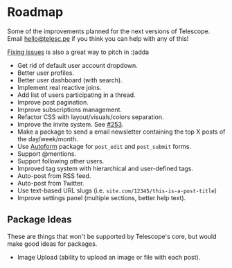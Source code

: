# Roadmap

Some of the improvements planned for the next versions of Telescope. Email [hello@telesc.pe](mailto:hello@telesc.pe) if you think you can help with any of this!

[Fixing issues](https://github.com/TelescopeJS/Telescope/issues) is also a great way to pitch in :)adda

- Get rid of default user account dropdown. 
- Better user profiles. 
- Better user dashboard (with search).
- Implement real reactive joins.
- Add list of users participating in a thread. 
- Improve post pagination.
- Improve subscriptions management. 
- Refactor CSS with layout/visuals/colors separation.
- Improve the invite system. See [#253](https://github.com/TelescopeJS/Telescope/issues/253).
- Make a package to send a email newsletter containing the top X posts of the day/week/month.
- Use [Autoform](https://github.com/aldeed/meteor-autoform/) package for `post_edit` and `post_submit` forms.
- Support @mentions.
- Support following other users. 
- Improved tag system with hierarchical and user-defined tags.
- Auto-post from RSS feed.
- Auto-post from Twitter.
- Use text-based URL slugs (i.e. `site.com/12345/this-is-a-post-title`)
- Improve settings panel (multiple sections, better help text).

## Package Ideas

These are things that won't be supported by Telescope's core, but would make good ideas for packages.

- Image Upload (ability to upload an image or file with each post).